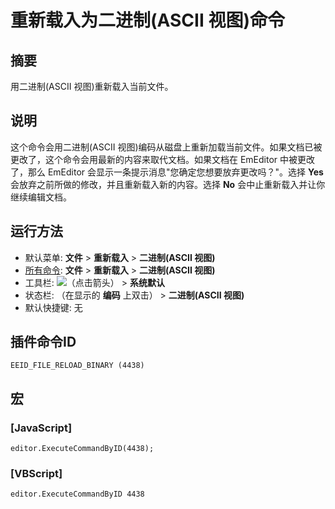 # 重新载入为二进制(ASCII 视图)命令

## 摘要

用二进制(ASCII 视图)重新载入当前文件。

## 说明

这个命令会用二进制(ASCII 视图)编码从磁盘上重新加载当前文件。如果文档已被更改了，这个命令会用最新的内容来取代文档。如果文档在 EmEditor 中被更改了，那么 EmEditor 会显示一条提示消息"您确定您想要放弃更改吗？"。选择 **Yes** 会放弃之前所做的修改，并且重新载入新的内容。选择 **No** 会中止重新载入并让你继续编辑文档。

## 运行方法

- 默认菜单: **文件** \> **重新载入** \> **二进制(ASCII 视图)**
- [所有命令](../tools/all_commands): **文件** \> **重新载入**
\> **二进制(ASCII 视图)**
- 工具栏: ![](../../images/reload..png)（点击箭头） \> **系统默认**
- 状态栏: （在显示的 **编码** 上双击） \> **二进制(ASCII 视图)**
- 默认快捷键: 无

## 插件命令ID

```
EEID_FILE_RELOAD_BINARY (4438)
```

## 宏

### \[JavaScript\]

```
editor.ExecuteCommandByID(4438);
```

### \[VBScript\]

```
editor.ExecuteCommandByID 4438
```
